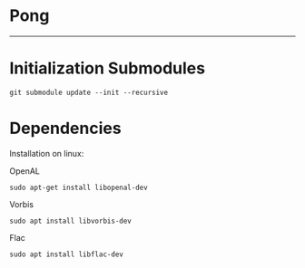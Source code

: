 # Pong

----

# Initialization Submodules

```shell
git submodule update --init --recursive
```

# Dependencies

Installation on linux:

OpenAL
```shell
sudo apt-get install libopenal-dev
```

Vorbis
```shell
sudo apt install libvorbis-dev
```

Flac
```shell
sudo apt install libflac-dev
```